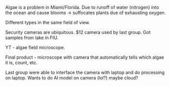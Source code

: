Algae is a problem in Miami/Florida. Due to runoff of water (nitrogen) into the ocean and cause blooms -> suffocates plants due of exhausting oxygen.  

Different types in the same field of view.

Security cameras are ubiquitous. $12 camera used by last group. Got samples from lake in FIU. 

YT - algae field microscope. 

Final product - microscope with camera that automatically tells which algae it is, count, etc.

Last group were able to interface the camera with laptop and do processing on laptop. Wants to do AI model on camera (lol?) maybe cloud? 